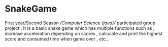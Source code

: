 # SnakeGame
First year/Second Season */Computer Science (java)/* participated group project .
It is a basic snake game which has multiple functions such as , increase acceleration depending on scores , calculate and print the highest score and consumed time when game over , etc... 
